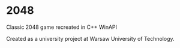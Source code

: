 # 2048

Classic 2048 game recreated in C++ WinAPI

Created as a university project at Warsaw University of Technology.
